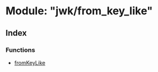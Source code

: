 # Module: "jwk/from\_key\_like"

## Index

### Functions

* [fromKeyLike](../functions/_jwk_from_key_like_.fromkeylike.md)
